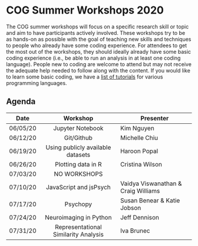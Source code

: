 # COG Summer Workshops 2020
The COG summer workshops will focus on a specific research skill or topic and aim to have participants actively involved. These workshops try to be as hands-on as possible with the goal of teaching new skills and techniques to people who already have some coding experience. For attendees to get the most out of the workshops, they should ideally already have some basic coding experience (i.e., be able to run an analysis in at least one coding language). People new to coding are welcome to attend but may not receive the adequate help needed to follow along with the content. If you would like to learn some basic coding, we have a [list of tutorials](https://github.com/TU-Coding-Outreach-Group/Tutorials/blob/master/index.md) for various programming languages.

## Agenda
| Date        | Workshop                               | Presenter  |
| ----------- |:--------------------------------------:| -----------|
| 06/05/20    | Jupyter Notebook                       | Kim Nguyen |
| 06/12/20    | Git/Github                             | Michelle Chiu |
| 06/19/20    | Using publicly available datasets      | Haroon Popal |
| 06/26/20    | Plotting data in R                     | Cristina Wilson |
| 07/03/20    | NO WORKSHOPS                           |
| 07/10/20    | JavaScript and jsPsych                 | Vaidya Viswanathan & Craig Williams |
| 07/17/20    | Psychopy                               | Susan Benear & Katie Jobson |
| 07/24/20    | Neuroimaging in Python                 | Jeff Dennison |
| 07/31/20    | Representational Similarity Analysis   | Iva Brunec |
